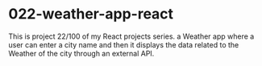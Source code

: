 # 022-weather-app-react
This is project 22/100 of my React projects series. a Weather app where a user can enter a city name and then it displays the data related to the Weather of the city through an external API.
